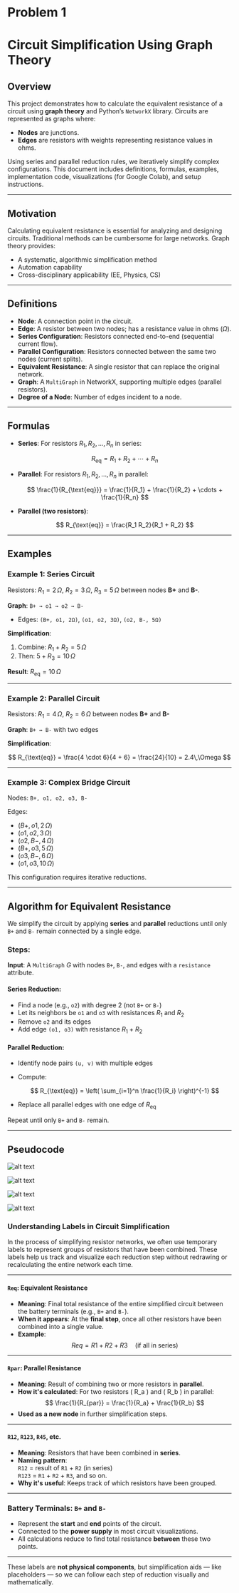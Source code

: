 # Problem 1

# Circuit Simplification Using Graph Theory

## Overview

This project demonstrates how to calculate the equivalent resistance of a circuit using **graph theory** and Python’s `NetworkX` library. Circuits are represented as graphs where:

- **Nodes** are junctions.
- **Edges** are resistors with weights representing resistance values in ohms.

Using series and parallel reduction rules, we iteratively simplify complex configurations. This document includes definitions, formulas, examples, implementation code, visualizations (for Google Colab), and setup instructions.

---

## Motivation

Calculating equivalent resistance is essential for analyzing and designing circuits. Traditional methods can be cumbersome for large networks. Graph theory provides:

- A systematic, algorithmic simplification method
- Automation capability
- Cross-disciplinary applicability (EE, Physics, CS)

---

## Definitions

- **Node**: A connection point in the circuit.
- **Edge**: A resistor between two nodes; has a resistance value in ohms ($\Omega$).
- **Series Configuration**: Resistors connected end-to-end (sequential current flow).
- **Parallel Configuration**: Resistors connected between the same two nodes (current splits).
- **Equivalent Resistance**: A single resistor that can replace the original network.
- **Graph**: A `MultiGraph` in NetworkX, supporting multiple edges (parallel resistors).
- **Degree of a Node**: Number of edges incident to a node.

---

## Formulas

- **Series**: For resistors $R_1, R_2, \ldots, R_n$ in series:
  
  $$
  R_{\text{eq}} = R_1 + R_2 + \cdots + R_n
  $$

- **Parallel**: For resistors $R_1, R_2, \ldots, R_n$ in parallel:
  
  $$
  \frac{1}{R_{\text{eq}}} = \frac{1}{R_1} + \frac{1}{R_2} + \cdots + \frac{1}{R_n}
  $$

- **Parallel (two resistors)**:
  
  $$
  R_{\text{eq}} = \frac{R_1 R_2}{R_1 + R_2}
  $$

---

## Examples

### Example 1: Series Circuit

Resistors: $R_1 = 2\,\Omega$, $R_2 = 3\,\Omega$, $R_3 = 5\,\Omega$ between nodes **B+** and **B-**.

**Graph**: `B+ → o1 → o2 → B-`

- Edges: `(B+, o1, 2Ω)`, `(o1, o2, 3Ω)`, `(o2, B-, 5Ω)`

**Simplification**:
1. Combine: $R_1 + R_2 = 5\,\Omega$
2. Then: $5 + R_3 = 10\,\Omega$

**Result**: $R_{\text{eq}} = 10\,\Omega$

---

### Example 2: Parallel Circuit

Resistors: $R_1 = 4\,\Omega$, $R_2 = 6\,\Omega$ between nodes **B+** and **B-**

**Graph**: `B+ ↔ B-` with two edges

**Simplification**:

$$
R_{\text{eq}} = \frac{4 \cdot 6}{4 + 6} = \frac{24}{10} = 2.4\,\Omega
$$

---

### Example 3: Complex Bridge Circuit

Nodes: `B+, o1, o2, o3, B-`

Edges:

- $(B+, o1, 2\,\Omega)$
- $(o1, o2, 3\,\Omega)$
- $(o2, B-, 4\,\Omega)$
- $(B+, o3, 5\,\Omega)$
- $(o3, B-, 6\,\Omega)$
- $(o1, o3, 10\,\Omega)$

This configuration requires iterative reductions.

---

## Algorithm for Equivalent Resistance

We simplify the circuit by applying **series** and **parallel** reductions until only `B+` and `B-` remain connected by a single edge.

### Steps:

**Input**: A `MultiGraph` $G$ with nodes `B+`, `B-`, and edges with a `resistance` attribute.

#### Series Reduction:
- Find a node (e.g., `o2`) with degree 2 (not `B+` or `B-`)
- Let its neighbors be `o1` and `o3` with resistances $R_1$ and $R_2$
- Remove `o2` and its edges
- Add edge `(o1, o3)` with resistance $R_1 + R_2$

#### Parallel Reduction:
- Identify node pairs `(u, v)` with multiple edges
- Compute:

  $$
  R_{\text{eq}} = \left( \sum_{i=1}^n \frac{1}{R_i} \right)^{-1}
  $$

- Replace all parallel edges with one edge of $R_{\text{eq}}$

Repeat until only `B+` and `B-` remain.

---

## Pseudocode

![alt text](image.png) 

![alt text](image-1.png)

![alt text](image-2.png)

![alt text](image-3.png)

###  Understanding Labels in Circuit Simplification

In the process of simplifying resistor networks, we often use temporary labels to represent groups of resistors that have been combined. These labels help us track and visualize each reduction step without redrawing or recalculating the entire network each time.

---

####  `Req`: Equivalent Resistance  
- **Meaning**: Final total resistance of the entire simplified circuit between the battery terminals (e.g., `B+` and `B-`).  
- **When it appears**: At the **final step**, once all other resistors have been combined into a single value.
- **Example**:
  $$ Req = R1 + R2 + R3 \quad \text{(if all in series)} $$

---

####  `Rpar`: Parallel Resistance  
- **Meaning**: Result of combining two or more resistors in **parallel**.  
- **How it's calculated**:
  For two resistors \( R_a \) and \( R_b \) in parallel:
  $$
  \frac{1}{R_{par}} = \frac{1}{R_a} + \frac{1}{R_b}
  $$
- **Used as a new node** in further simplification steps.

---

####  `R12`, `R123`, `R45`, etc.  
- **Meaning**: Resistors that have been combined in **series**.  
- **Naming pattern**:  
  `R12` = result of `R1` + `R2` (in series)  
  `R123` = `R1` + `R2` + `R3`, and so on.
- **Why it's useful**: Keeps track of which resistors have been grouped.

---

###  Battery Terminals: `B+` and `B-`
- Represent the **start** and **end** points of the circuit.
- Connected to the **power supply** in most circuit visualizations.
- All calculations reduce to find total resistance **between** these two points.

---

 These labels are **not physical components**, but simplification aids — like placeholders — so we can follow each step of reduction visually and mathematically.

